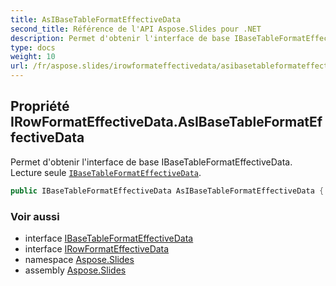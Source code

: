 ```yaml
---
title: AsIBaseTableFormatEffectiveData
second_title: Référence de l'API Aspose.Slides pour .NET
description: Permet d'obtenir l'interface de base IBaseTableFormatEffectiveData. Lecture seule IBaseTableFormatEffectiveDataaspose.slides/ibasetableformateffectivedata.
type: docs
weight: 10
url: /fr/aspose.slides/irowformateffectivedata/asibasetableformateffectivedata/
---
```


## Propriété IRowFormatEffectiveData.AsIBaseTableFormatEffectiveData

Permet d'obtenir l'interface de base IBaseTableFormatEffectiveData. Lecture seule [`IBaseTableFormatEffectiveData`](../../ibasetableformateffectivedata).

```csharp
public IBaseTableFormatEffectiveData AsIBaseTableFormatEffectiveData { get; }
```

### Voir aussi

* interface [IBaseTableFormatEffectiveData](../../ibasetableformateffectivedata)
* interface [IRowFormatEffectiveData](../../irowformateffectivedata)
* namespace [Aspose.Slides](../../irowformateffectivedata)
* assembly [Aspose.Slides](../../../)

<!-- NE PAS ÉDITER : généré par xmldocmd pour Aspose.Slides.dll -->